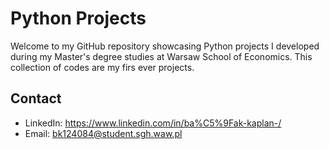 # Python Projects 

Welcome to my GitHub repository showcasing Python projects I developed during my Master's degree studies at Warsaw School of Economics. This collection of codes are my firs ever projects. 

## Contact

- LinkedIn: https://www.linkedin.com/in/ba%C5%9Fak-kaplan-/
- Email: bk124084@student.sgh.waw.pl
